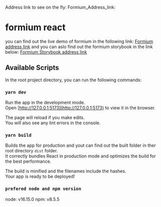 Address link to see on the fly:
Formium_Address_link: 

# formium react
you can find out the live demo of formium in the following link:
[Formium address link](https://formium-react.vercel.app/)
and you can aslo find out the formium storybook in the link below:
[Formium Storybook address link](https://formium-storybook.vercel.app/)

## Available Scripts

In the root project directory, you can run the following commands:

### `yarn dev`

Run the app in the development mode.<br />
Open [http://127.0.0.1:5173](http://127.0.0.1:5173) to view it in the browser.

The page will reload if you make edits.<br />
You will also see any lint errors in the console.

### `yarn build`

Builds the app for production and yout can find out the built folder in ther root directory `dist` folder.<br />
It correctly bundles React in production mode and optimizes the build for the best performance.

The build is minified and the filenames include the hashes.<br />
Your app is ready to be deployed!

### `prefered node and npm version`

node: v16.15.0
npm: v8.5.5
